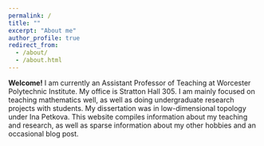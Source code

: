 ```yaml
---
permalink: /
title: ""
excerpt: "About me"
author_profile: true
redirect_from: 
  - /about/
  - /about.html
---
```


**Welcome!** I am currently an Assistant Professor of Teaching at Worcester Polytechnic Institute. My office is Stratton Hall 305. I am mainly focused on teaching mathematics well, as well as doing undergraduate research projects with students. My dissertation was in low-dimensional topology under Ina Petkova. This website compiles information about my teaching and research, as well as sparse information about my other hobbies and an occasional blog post. 